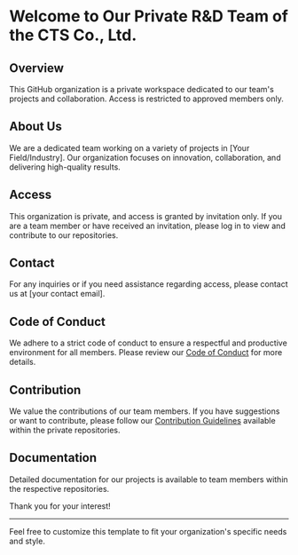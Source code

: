 # Welcome to Our Private R&D Team of the CTS Co., Ltd.

## Overview
This GitHub organization is a private workspace dedicated to our team's projects and collaboration. Access is restricted to approved members only.

## About Us
We are a dedicated team working on a variety of projects in [Your Field/Industry]. Our organization focuses on innovation, collaboration, and delivering high-quality results.

## Access
This organization is private, and access is granted by invitation only. If you are a team member or have received an invitation, please log in to view and contribute to our repositories.

## Contact
For any inquiries or if you need assistance regarding access, please contact us at [your contact email].

## Code of Conduct
We adhere to a strict code of conduct to ensure a respectful and productive environment for all members. Please review our [Code of Conduct](link) for more details.

## Contribution
We value the contributions of our team members. If you have suggestions or want to contribute, please follow our [Contribution Guidelines](link) available within the private repositories.

## Documentation
Detailed documentation for our projects is available to team members within the respective repositories.

Thank you for your interest!

---

Feel free to customize this template to fit your organization's specific needs and style.
